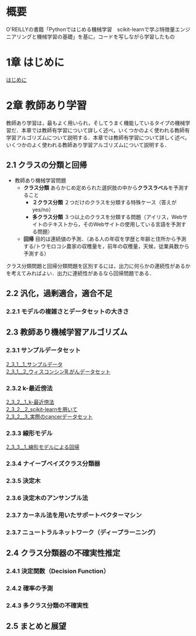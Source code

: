 # 概要
O'REILLYの書籍「Pythonではじめる機械学習　scikit-learnで学ぶ特徴量エンジニアリングと機械学習の基礎」を基に，コードを写しながら学習したもの

# 1章 はじめに

[はじめに](./notebooks/1章_はじめに/1章_はじめに.ipynb)
# 2章 教師あり学習
教師あり学習は，最もよく用いられ，そしてうまく機能しているタイプの機械学習だ．本章では教師有学習について詳しく述べ，いくつかのよく使われる教師有学習アルゴリズムについて説明する．本章では教師有学習について詳しく述べ，いくつかのよく使われる教師あり学習アルゴリズムについて説明する．
## 2.1 クラスの分類と回帰
- 教師あり機械学習問題
    - **クラス分類** あらかじめ定められた選択肢の中から**クラスラベル**を予測すること
        - **２クラス分類** ２つだけのクラスを分類する特殊ケース（答えがyes/no）
        - **多クラス分類** ３つ以上のクラスを分類する問題（アイリス，Webサイトのテキストから，そのWebサイトの使用している言語を予測する問題）
    - **回帰** 目的は連続値の予測．（ある人の年収を学歴と年齢と住所から予測する/トウモロコシ農家の収穫量を，前年の収穫量，天候，従業員数から予測する）
 
クラス分類問題と回帰分類問題を区別するには，出力に何らかの連続性があるかを考えてみればよい．出力に連続性があるなら回帰問題である．

## 2.2 汎化，過剰適合，適合不足
### 2.2.1 モデルの複雑さとデータセットの大きさ

## 2.3 教師あり機械学習アルゴリズム
### 2.3.1 サンプルデータセット
[2_3_1__1_サンプルデータ](./notebooks/2_3_1__1_サンプルデータ.ipynb)  
[2_3_1__2_ウィスコンシン乳がんデータセット](./notebooks/2_3_1__2_ウィスコンシン乳がんデータセット.ipynb)  
### 2.3.2 k-最近傍法  
[2_3_2__1_k-最近傍法](./notebooks/2_3_2__1_k-最近傍法.ipynb)  
[2_3_2__2_scikit-learnを用いて](./notebooks/2_3_2__2_scikit-learnを用いて.ipynb)  
[2_3_2__3_実際のcancerデータセット](./notebooks/2_3_2__3_実際のcancerデータセット.ipynb)  
### 2.3.3 線形モデル  
[2_3_3__1_線形モデルによる回帰](./notebooks/2_3_3__1_線形モデルによる回帰.ipynb) 
### 2.3.4 ナイーブベイズクラス分類器
### 2.3.5 決定木
### 2.3.6 決定木のアンサンブル法
### 2.3.7 カーネル法を用いたサポートベクターマシン
### 2.3.7 ニュートラルネットワーク（ディープラーニング）

## 2.4 クラス分類器の不確実性推定
### 2.4.1 決定関数（Decision Function）
### 2.4.2 確率の予測
### 2.4.3 多クラス分類の不確実性

## 2.5 まとめと展望